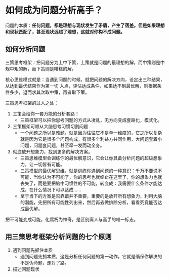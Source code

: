 # 如何成为问题分析高手？

问题的本质：**任何问题，都是理想与现状发生了矛盾，产生了落差。但是如果理想和现状匹配了，甚至现状远超了理想，这就对你构不成问题。**

## 如何分析问题
三策思考框架：把问题分为上中下策，上策就是问题的最理想的解，而中策则是中规中矩的解，而下策则是糟糕的解。

核心思维模式就是：当遇到问题的时候，就把问题的解决方向，设定出三种结果，从达到最优结果作为第一切
入点，评估达成条件，如果达不到最优解，则根据条件多少，退而求其次取中策，再者取下策。

三策思考框架的过人之处：
1. 三策会给你一套万能的分析套路！
   - 三策框架可以把你思考问题的方式从凌乱，无方向变成套路化，模式化。
2. 三策框架可顺从大脑思考习惯切割问题
   - 一个问题之所以是难题，就是因为往往它不是单一维度的，它之所以复杂就是因为它是很多个问题构成，有很多个利益方共同作用，大问题套着小问题，问题套问题，甚至牵一发而动全身。
3. 彻底放开想象力，找到更多的解决方案。
   - 三策思维模型会训练你的最优解意识，它会让你具备分析问题的超级想象力，让一切皆有可能。
   - 三策模型的最优解思维，就是训练你遇到问题的一种意识：千万不要说不可能，当你认为不可能了，你的思考也就终止在这里了，你的想象力也就丧失了，而是要把脑中习惯性的不可能，转变成：我需要什么条件才能达成，在什么情况下可以达成......
   - 至于当下的方案是否靠谱并不重要，重要的是放开所有想象力，利用大脑的潜能，先把所有可能性列出来，然后再去做排除分析，看看究竟能否达成最优解。

把不可能变成可能，化腐朽为神奇，是区别庸人与高手的唯一标志。

## 用三策思考框架分析问题的七个原则

1. 遇到问题先抓住本质
    - 遇到问题先抓本质，这是分析任何问题的第一动作，它就是确保你解决的不是伪命题，走对了路。
2. 描述问题现状